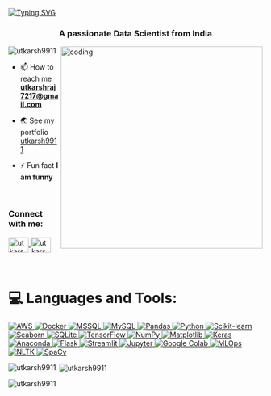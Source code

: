 [![Typing SVG](https://readme-typing-svg.demolab.com?font=Fira+Code&pause=1000&color=2ECC40&width=720&lines=%F0%9F%91%8B+%0A+Hey%2C+there%21%21+I'm+Utkarsh+and+Welcome+to+my+Profile%21)](https://git.io/typing-svg)
<h3 align="center">A passionate Data Scientist from India</h3>

<img align="right" alt="coding" width="400" src="https://user-images.githubusercontent.com/55389276/140866485-8fb1c876-9a8f-4d6a-98dc-08c4981eaf70.gif">


<p align="left"> <img src="https://komarev.com/ghpvc/?username=utkarsh9911&label=Profile%20views&color=0e75b6&style=flat" alt="utkarsh9911" /> </p>

- 📫 How to reach me **utkarshraj7217@gmail.com**
- 🌏 See my portfolio [utkarsh9911](https://datascienceportfolio.odoo.com/)

- ⚡ Fun fact **I am funny**
  
<br>

<h3 align="left">Connect with me:</h3>
<p align="left">
  <a href="https://linkedin.com/in/utkarsh9911" target="blank">
    <img align="center" src="https://raw.githubusercontent.com/rahuldkjain/github-profile-readme-generator/master/src/images/icons/Social/linked-in-alt.svg" alt="utkarsh" height="30" width="40" />
  </a>
  <a href="https://x.com/Utkarsh30466378" target="blank">
    <img align="center" src="https://raw.githubusercontent.com/rahuldkjain/github-profile-readme-generator/master/src/images/icons/Social/twitter-alt.svg" alt="utkarsh" height="30" width="40" />
  </a>
</p>

<br>

# 💻 Languages and Tools:
<p align="left">
  <a href="https://aws.amazon.com" target="_blank" rel="noreferrer">
    <img src="https://img.shields.io/badge/AWS-%23FF9900.svg?style=for-the-badge&logo=amazon-aws&logoColor=white" alt="AWS" />
  </a>
  <a href="https://www.docker.com/" target="_blank" rel="noreferrer">
    <img src="https://img.shields.io/badge/docker-%230db7ed.svg?style=for-the-badge&logo=docker&logoColor=white" alt="Docker" />
  </a>
  
  <a href="https://www.microsoft.com/en-us/sql-server" target="_blank" rel="noreferrer">
    <img src="https://img.shields.io/badge/MSSQL-%23CC2927.svg?style=for-the-badge&logo=microsoft-sql-server&logoColor=white" alt="MSSQL" />
  </a>
  <a href="https://www.mysql.com/" target="_blank" rel="noreferrer">
    <img src="https://img.shields.io/badge/mysql-%2300f.svg?style=for-the-badge&logo=mysql&logoColor=white" alt="MySQL" />
  </a>
  <a href="https://pandas.pydata.org/" target="_blank" rel="noreferrer">
    <img src="https://img.shields.io/badge/pandas-%23150458.svg?style=for-the-badge&logo=pandas&logoColor=white" alt="Pandas" />
  </a>
  
  <a href="https://www.python.org" target="_blank" rel="noreferrer">
    <img src="https://img.shields.io/badge/python-3670A0?style=for-the-badge&logo=python&logoColor=ffdd54" alt="Python" />
  </a>
  <a href="https://scikit-learn.org/" target="_blank" rel="noreferrer">
    <img src="https://img.shields.io/badge/scikit--learn-%23F7931E.svg?style=for-the-badge&logo=scikit-learn&logoColor=white" alt="Scikit-learn" />
  </a>
  <a href="https://seaborn.pydata.org/" target="_blank" rel="noreferrer">
    <img src="https://img.shields.io/badge/Seaborn-149cf0?style=for-the-badge&logo=Seaborn&logoColor=white" alt="Seaborn" />
  </a>
  <a href="https://www.sqlite.org/" target="_blank" rel="noreferrer">
    <img src="https://img.shields.io/badge/sqlite-%23003B57.svg?style=for-the-badge&logo=sqlite&logoColor=white" alt="SQLite" />
  </a>
  <a href="https://www.tensorflow.org" target="_blank" rel="noreferrer">
    <img src="https://img.shields.io/badge/TensorFlow-%23FF6F00.svg?style=for-the-badge&logo=TensorFlow&logoColor=white" alt="TensorFlow" />
  </a>
  <a href="https://numpy.org/" target="_blank" rel="noreferrer">
    <img src="https://img.shields.io/badge/numpy-%23013243.svg?style=for-the-badge&logo=numpy&logoColor=white" alt="NumPy" />
  </a>
  <a href="https://matplotlib.org/" target="_blank" rel="noreferrer">
    <img src="https://img.shields.io/badge/Matplotlib-%23ffca28?style=for-the-badge&logo=matplotlib&logoColor=black" alt="Matplotlib" />
  </a>
    <a href="https://www.kerastoolkit.org/" target="_blank" rel="noreferrer">
    <img src="https://img.shields.io/badge/Keras-%23D00000.svg?style=for-the-badge&logo=Keras&logoColor=white" alt="Keras"  />
  </a>
    <a href="https://www.anaconda.com/" target="_blank" rel="noreferrer">
    <img src="https://img.shields.io/badge/Anaconda-%2344A833.svg?style=for-the-badge&logo=anaconda&logoColor=white" alt="Anaconda"  />
  </a>
  
  <a href="https://flask.palletsprojects.com/" target="_blank" rel="noreferrer">
    <img src="https://img.shields.io/badge/flask-%23000.svg?style=for-the-badge&logo=flask&logoColor=white" alt="Flask"  />
  </a>
    <a href="https://www.streamlit.io/" target="_blank" rel="noreferrer">
    <img src="https://img.shields.io/badge/streamlit-%23FF4B4B.svg?style=for-the-badge&logo=streamlit&logoColor=white" alt="Streamlit"  />
  </a>
    <a href="https://jupyter.org/" target="_blank" rel="noreferrer">
    <img src="https://img.shields.io/badge/Jupyter-%23F37626.svg?style=for-the-badge&logo=Jupyter&logoColor=white" alt="Jupyter"  />
  </a>
  <a href="https://colab.research.google.com/" target="_blank" rel="noreferrer">
    <img src="https://img.shields.io/badge/Google_Colab-%23F9AB00.svg?style=for-the-badge&logo=googlecolab&logoColor=white" alt="Google Colab"  />
  </a>

<a href="https://mlflow.org/" target="_blank" rel="noreferrer">
    <img src="https://img.shields.io/badge/MLOps-%2300f.svg?style=for-the-badge&logo=mlflow&logoColor=white" alt="MLOps"  />
  </a>
  <a href="https://www.nltk.org/" target="_blank" rel="noreferrer">
    <img src="https://img.shields.io/badge/NLTK-%23013243.svg?style=for-the-badge&logo=nltk&logoColor=white" alt="NLTK"  />
  </a>
  <a href="https://spacy.io/" target="_blank" rel="noreferrer">
    <img src="https://img.shields.io/badge/SpaCy-%23FF6F00.svg?style=for-the-badge&logo=spacy&logoColor=white" alt="SpaCy"  />
  </a>









  
</p>

<p><img align="left" src="https://github-readme-stats.vercel.app/api/top-langs?username=utkarsh9911&show_icons=true&locale=en&layout=compact" alt="utkarsh9911" /></p>

<p>&nbsp;<img align="center" src="https://github-readme-stats.vercel.app/api?username=utkarsh9911&show_icons=true&locale=en" alt="utkarsh9911" /></p>

<p><img align="center" src="https://github-readme-streak-stats.herokuapp.com/?user=utkarsh9911&" alt="utkarsh9911" /></p>
